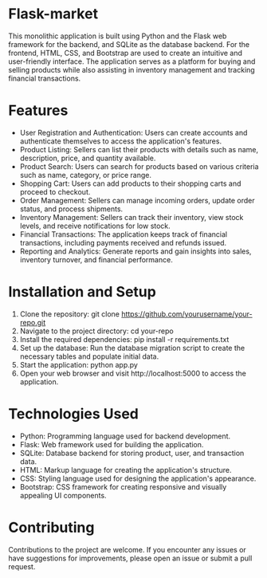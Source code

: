 # Flask-market
This monolithic application is built using Python and the Flask web framework for the backend, and SQLite as the database backend. For the frontend, HTML, CSS, and Bootstrap are used to create an intuitive and user-friendly interface. The application serves as a platform for buying and selling products while also assisting in inventory management and tracking financial transactions.

# Features
 - User Registration and Authentication: Users can create accounts and authenticate themselves to access the application's features.
 - Product Listing: Sellers can list their products with details such as name, description, price, and quantity available.
 - Product Search: Users can search for products based on various criteria such as name, category, or price range.
 - Shopping Cart: Users can add products to their shopping carts and proceed to checkout.
 - Order Management: Sellers can manage incoming orders, update order status, and process shipments.
 - Inventory Management: Sellers can track their inventory, view stock levels, and receive notifications for low stock.
 - Financial Transactions: The application keeps track of financial transactions, including payments received and refunds issued.
 - Reporting and Analytics: Generate reports and gain insights into sales, inventory turnover, and financial performance.

# Installation and Setup
 1. Clone the repository: git clone https://github.com/yourusername/your-repo.git
 2. Navigate to the project directory: cd your-repo
 3. Install the required dependencies: pip install -r requirements.txt
 4. Set up the database: Run the database migration script to create the necessary tables and populate initial data.
 5. Start the application: python app.py
 6. Open your web browser and visit http://localhost:5000 to access the application.

# Technologies Used
 - Python: Programming language used for backend development.
 - Flask: Web framework used for building the application.
 - SQLite: Database backend for storing product, user, and transaction data.
 - HTML: Markup language for creating the application's structure.
 - CSS: Styling language used for designing the application's appearance.
 - Bootstrap: CSS framework for creating responsive and visually appealing UI components.

# Contributing
Contributions to the project are welcome. If you encounter any issues or have suggestions for improvements, please open an issue or submit a pull request.
